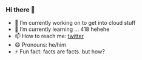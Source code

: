 ### Hi there 👋

- 🔭 I’m currently working on to get into cloud stuff
- 🌱 I’m currently learning ... 418 hehehe
- 📫 How to reach me: [twitter](https://twitter.com/heymde0x541)
- 😄 Pronouns: he/him
- ⚡ Fun fact: facts are facts. but how?

<!--
**heymde0x541/heymde0x541** is a ✨ _special_ ✨ repository because its `README.md` (this file) appears on your GitHub profile.

Here are some ideas to get you started:

- 🔭 I’m currently working on ...
- 🌱 I’m currently learning ...
- 👯 I’m looking to collaborate on ...
- 🤔 I’m looking for help with ...
- 💬 Ask me about ...
- 📫 How to reach me: ...
- 😄 Pronouns: ...
- ⚡ Fun fact: ...
-->
